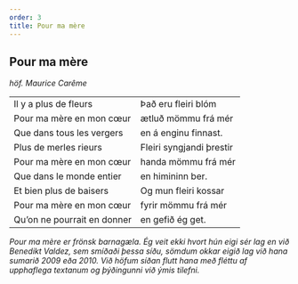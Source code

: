 ```yaml
---
order: 3
title: Pour ma mère
---
```


## Pour ma mère

*höf. Maurice Carême*

|                            |                            |
|:---------------------------|:---------------------------|
| Il y a plus de fleurs      | Það eru fleiri blóm
| Pour ma mère en mon cœur   | ætluð mömmu frá mér
| Que dans tous les vergers  | en á enginu finnast.
| Plus de merles rieurs      | Fleiri syngjandi þrestir
| Pour ma mère en mon cœur   | handa mömmu frá mér
| Que dans le monde entier   | en himininn ber.
| Et bien plus de baisers    | Og mun fleiri kossar
| Pour ma mère en mon cœur   | fyrir mömmu frá mér
| Qu’on ne pourrait en donner| en gefið ég get.

*Pour ma mère er frönsk barnagæla. Ég veit ekki hvort hún eigi sér lag en við Benedikt Valdez, sem smíðaði þessa síðu, sömdum okkar eigið lag við hana sumarið 2009 eða 2010. Við höfum síðan flutt hana með fléttu af upphaflega textanum og þýðingunni við ýmis tilefni.*
